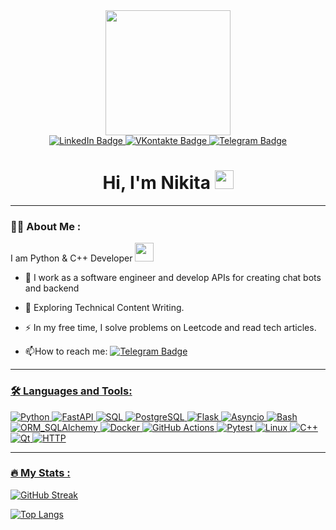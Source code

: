 <div id="header" align="center">
  <img src="https://i.giphy.com/media/v1.Y2lkPTc5MGI3NjExY2Z3amZsanVudjk0aDA0ZHkxb2s5OXVxN25kNzQ1d2FmN2pqcW1kdSZlcD12MV9pbnRlcm5hbF9naWZfYnlfaWQmY3Q9cw/ZqOGQO6ZMSqUYDHj0T/giphy.gif" width="200"/>
</div>

<div id="badges" align="center">
  <a href="www.linkedin.com/in/nik-mozg">
    <img src="https://img.shields.io/badge/LinkedIn-blue?style=for-the-badge&logo=linkedin&logoColor=white" alt="LinkedIn Badge"/>
  </a>
  <a href="https://vk.com/nik_mozg">
    <img src="https://img.shields.io/badge/VKontakte-blue?style=for-the-badge&logo=VKontakte&logoColor=white" alt="VKontakte Badge"/>
  </a>
  <a href="https://t.me/Nik_mozg">
    <img src="https://img.shields.io/badge/Telegram-blue?style=for-the-badge&logo=telegram &logoColor=white" alt="Telegram Badge"/>
  </a>

</div>
<div id="badges" align="center">
<img src="https://komarev.com/ghpvc/?username=nik-mozg&style=flat-square&color=blue" alt=""/>
</div>

<h1 align="center">
  Hi, I'm Nikita
  <img src="https://media.giphy.com/media/hvRJCLFzcasrR4ia7z/giphy.gif" width="30px"/>
</h1>

---

### :man_technologist: About Me :

I am Python & C++ Developer <img src="https://media.giphy.com/media/WUlplcMpOCEmTGBtBW/giphy.gif" width="30">

- :telescope: I work as a software engineer and develop APIs for creating chat bots and backend

- :seedling: Exploring Technical Content Writing.

- :zap: In my free time, I solve problems on Leetcode and read tech articles.

- :mailbox:How to reach me: <a href="https://t.me/Nik_mozg">
  <img src="https://img.shields.io/badge/Telegram-blue?style=for-the-badge&logo=telegram &logoColor=white" alt="Telegram Badge"/>

---

### :hammer_and_wrench: Languages and Tools:

<p align="left">
  <img src="https://img.shields.io/badge/python-F7DF1E?style=for-the-badge&logo=python&logoColor=black" alt="Python" />
  <img src="https://img.shields.io/badge/FastAPI-316192?style=for-the-badge&logo=fastapi&logoColor=white" alt="FastAPI" />
  <img src="https://img.shields.io/badge/SQL-316192?style=for-the-badge&logo=SQL&logoColor=white" alt="SQL" />
  <img src="https://img.shields.io/badge/PostgreSQL-316192?style=for-the-badge&logo=PostgreSQL&logoColor=%2361DAFB" alt="PostgreSQL" />
  <img src="https://img.shields.io/badge/Flask-%23593d88.svg?style=for-the-badge&logo=Flask&logoColor=white" alt="Flask" />
  <img src="https://img.shields.io/badge/Asyncio-%23593d88.svg?style=for-the-badge&logo=Asyncio&logoColor=white" alt="Asyncio" />
  <img src="https://img.shields.io/badge/Bash-%23E0234E.svg?style=for-the-badge&logo=Bash&logoColor=white" alt="Bash" />
  <img src="https://img.shields.io/badge/ORM_SQLAlchemy-%2338B2AC.svg?style=for-the-badge&logo=tailwind-ORM_SQLAlchemy&logoColor=white" alt="ORM_SQLAlchemy" />
  <img src="https://img.shields.io/badge/Docker-316192?style=for-the-badge&logo=docker&logoColor=white" alt="Docker" />
  <img src="https://img.shields.io/badge/github%20actions-%232671E5.svg?style=for-the-badge&logo=githubactions&logoColor=white" alt="GitHub Actions" />
  <img src="https://img.shields.io/badge/Pytest-%232671E5.svg?style=for-the-badge&logo=Pytest&logoColor=white" alt="Pytest" />
  <img src="https://img.shields.io/badge/Linux-%232671E5.svg?style=for-the-badge&logo=Linux&logoColor=white" alt="Linux" />
  <img src="https://img.shields.io/badge/C++-%23593d88.svg?style=for-the-badge&logo=C++&logoColor=white" alt="C++" />
  <img src="https://img.shields.io/badge/Qt-%23593d88.svg?style=for-the-badge&logo=Qt&logoColor=white" alt="Qt" />
  <img src="https://img.shields.io/badge/HTTP-%23593d88.svg?style=for-the-badge&logo=HTTP&logoColor=white" alt="HTTP" />
</p>

---

### :fire: My Stats :

[![GitHub Streak](https://streak-stats.demolab.com?user=nik-mozg&theme=transparent&hide_border=true&mode=weekly&fire=FF2222&dates=2C68F6&currStreakLabel=2C68F6&currStreakNum=2C68F6)](https://git.io/streak-stats)

[![Top Langs](https://github-readme-stats.vercel.app/api/top-langs/?username=nik-mozg&layout=compact&theme=vision-friendly-dark)](https://github.com/anuraghazra/github-readme-stats)
